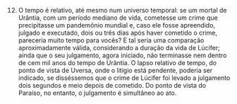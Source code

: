 ﻿12. O tempo é relativo, até mesmo num universo temporal: se um mortal de Urântia, com um período mediano de vida, cometesse um crime que precipitasse um pandemônio mundial e, caso ele fosse apreendido, julgado e executado, dois ou três dias após haver cometido o crime, pareceria muito tempo para vocês? E tal seria uma comparação aproximadamente válida, considerando a duração da vida de Lúcifer; ainda que o seu julgamento, agora iniciado, não terminasse nem dentro de cem mil anos do tempo de Urântia. O lapso relativo de tempo, do ponto de vista de Uversa, onde o litígio está pendente, poderia ser indicado, se disséssemos que o crime de Lúcifer foi levado a julgamento dois segundos e meio depois de cometido. Do ponto de vista do Paraíso, no entanto, o julgamento é simultâneo ao ato.